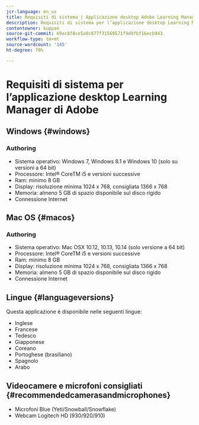 ```yaml
---
jcr-language: en_us
title: Requisiti di sistema | Applicazione desktop Adobe Learning Manager
description: Requisiti di sistema per l’applicazione desktop Learning Manager di Adobe
contentowner: kuppan
source-git-commit: 69ac8f8ce5a0c077f31569571f9d9fbf16ecb943
workflow-type: tm+mt
source-wordcount: '145'
ht-degree: 70%

---
```




# Requisiti di sistema per l’applicazione desktop Learning Manager di Adobe

## Windows {#windows}

### Authoring

* Sistema operativo: Windows 7, Windows 8.1 e Windows 10 (solo su versioni a 64 bit)
* Processore: Intel® CoreTM i5 e versioni successive
* Ram: minimo 8 GB
* Display: risoluzione minima 1024 x 768, consigliata 1366 x 768
* Memoria: almeno 5 GB di spazio disponibile sul disco rigido
* Connessione Internet

## Mac OS {#macos}

### Authoring

* Sistema operativo: Mac OSX 10.12, 10.13, 10.14 (solo versione a 64 bit)
* Processore: Intel® CoreTM i5 e versioni successive
* Ram: minimo 8 GB
* Display: risoluzione minima 1024 x 768, consigliata 1366 x 768
* Memoria: almeno 5 GB di spazio disponibile sul disco rigido
* Connessione Internet

## Lingue {#languageversions}

Questa applicazione è disponibile nelle seguenti lingue:

* Inglese
* Francese
* Tedesco
* Giapponese
* Coreano
* Portoghese (brasiliano)
* Spagnolo
* Arabo

## Videocamere e microfoni consigliati {#recommendedcamerasandmicrophones}

* Microfoni Blue (Yeti/Snowball/Snowflake)
* Webcam Logitech HD (930/920/910)

